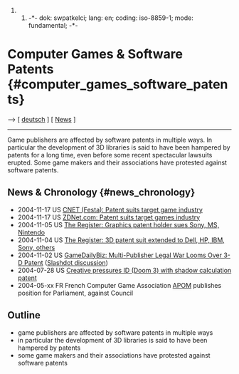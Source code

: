1.  1.  -\*- dok: swpatkelci; lang: en; coding: iso-8859-1; mode:
        fundamental; -\*-

# Computer Games & Software Patents {#computer_games_software_patents}

\--\> \[ [ deutsch](SwpatkelciDe "wikilink") \] \[ [
News](SwpatcninoEn "wikilink") \]

------------------------------------------------------------------------

Game publishers are affected by software patents in multiple ways. In
particular the development of 3D libraries is said to have been hampered
by patents for a long time, even before some recent spectacular lawsuits
erupted. Some game makers and their associations have protested against
software patents.

## News & Chronology {#news_chronology}

-   2004-11-17 US [CNET (Festa): Patent suits target game
    industry](http://news.com.com/Patent+suits+target+games+industry/2100-1030_3-5456632.html "wikilink")
-   2004-11-17 US [ZDNet.com: Patent suits target games
    industry](http://news.zdnet.com/2100-9588_22-5456632.html "wikilink")
-   2004-11-05 US [The Register: Graphics patent holder sues Sony, MS,
    Nintendo](http://www.theregister.co.uk/2004/11/05/graphics_patent_suit_update/ "wikilink")
-   2004-11-04 US [The Register: 3D patent suit extended to Dell, HP,
    IBM, Sony,
    others](http://www.theregister.co.uk/2004/11/04/mckool_smith_lawsuit_update/ "wikilink")
-   2004-11-02 US [GameDailyBiz: Multi-Publisher Legal War Looms Over
    3-D
    Patent](http://biz.gamedaily.com/features.asp?article_id=8236§ion=feature&email= "wikilink")
    ([Slashdot
    discussion](http://games.slashdot.org/article.pl?sid=04/11/02/1724231 "wikilink"))
-   2004-07-28 US [ Creative pressures ID (Doom 3) with shadow
    calculation patent](Creative040728En "wikilink")
-   2004-05-xx FR French Computer Game Association
    [APOM](http://www.apom.fr/ "wikilink") publishes position for
    Parliament, against Council

## Outline

-   game publishers are affected by software patents in multiple ways
-   in particular the development of 3D libraries is said to have been
    hampered by patents
-   some game makers and their associations have protested against
    software patents
